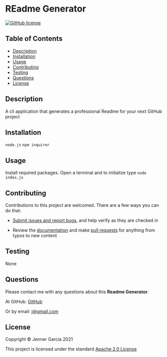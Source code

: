 
# REadme Generator

[![GitHub license](https://img.shields.io/badge/license-Apache2.0-blue.svg)](https://opensource.org/licenses/Apache-2.0)

## Table of Contents
- [Description](#description)
- [Installation](#installation)
- [Usage](#usage)
- [Contributing](#contributing)
- [Testing](#testing)
- [Questions](#questions)
- [License](#license)

## Description
A cli application that generates a professional Readme for your next GitHub project

## Installation
`node.js` `npm inquirer`

## Usage
Install required packages. Open a terminal and to initialize type `node index.js`

## Contributing
Contributions to this project are welcomed. There are a few ways you can do that:
            
- [Submit issues and report bugs](https://github.com/jenneration/ReadMe-Generator/issues), and help verify as they are checked in

- Review the [documentation](https://github.com/jenneration/ReadMe-Generator) and make [pull requests](https://github.com/jenneration/ReadMe-Generator/pulls) for anything from typos to new content

## Testing
None

## Questions
Please contact me with any questions about this **Readme Generator**:

At GitHub:  [GitHub](https://github.com/jenneration)

Or by email:  j@gmail.com 

## License
Copyright &copy; Jenner Garcia 2021

This project is licensed under the standard [Apache 2.0 License](https://opensource.org/licenses/Apache-2.0)

